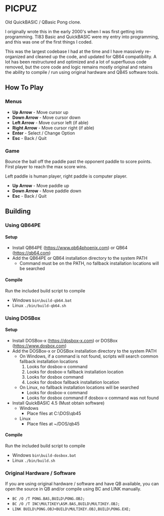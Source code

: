 # PICPUZ #

Old QuickBASIC / QBasic Pong clone.

I originally wrote this in the early 2000's when I was first getting into programming. TI83 Basic and QuickBASIC were my entry into programming, and this was one of the first things I coded.

This was the largest codebase I had at the time and I have massively re-organized and cleaned up the code, and updated for QB64 compatibility. A lot has been restructured and optimized and a lot of superfluous code removed, but the core code and logic remains mostly original and retains the ability to compile / run using original hardware and QB45 software tools.

## How To Play ##

### Menus ###

- **Up Arrow** - Move cursor up
- **Down Arrow** - Move cursor down
- **Left Arrow** - Move cursor left (if able)
- **Right Arrow** - Move cursor right (if able)
- **Enter** - Select / Change Option
- **Esc** - Back / Quit

### Game ###

Bounce the ball off the paddle past the opponent paddle to score points. First player to reach the max score wins.

Left paddle is human player, right paddle is computer player.

- **Up Arrow** - Move paddle up
- **Down Arrow** - Move paddle down
- **Esc** - Back / Quit

## Building ##

### Using QB64PE

#### Setup ####

- Install QB64PE (https://www.qb64phoenix.com) or QB64 (https://qb64.com)
- Add the QB64PE or QB64 installation directory to the system PATH
  - Command must be on the PATH, no fallback installation locations will be searched

#### Compile ####

Run the included build script to compile
- Windows `bin\build-qb64.bat`
- Linux `./bin/build-qb64.sh`

### Using DOSBox ###

#### Setup ####

- Install DOSBox-x (https://dosbox-x.com) or DOSBox (https://www.dosbox.com)
- Add the DOSBox-x or DOSBox installation directory to the system PATH
  - On Windows, if a command is not found, scripts will search common fallback installation locations
    1. Looks for dosbox-x command
    2. Looks for dosbox-x fallback installation location
    3. Looks for dosbox command
    4. Looks for dosbox fallback installation location
  - On Linux, no fallback installation locations will be searched
    - Looks for dosbox-x command
    - Looks for dosbox command if dosbox-x command was not found
- Install QuickBASIC 4.5 (Must obtain software)
  - Windows
    - Place files at C:\DOS\qb45
  - Linux
    - Place files at ~/DOS/qb45

#### Compile ####

Run the included build script to compile
- Windows `bin\build-dosbox.bat`
- Linux `./bin/build.sh`

### Original Hardware / Software

If you are using original hardware / software and have QB available, you can open the source in QB and/or compile using BC and LINK manually.

- `BC /O /T PONG.BAS,BUILD\PONG.OBJ;`
- `BC /O /T INC\MULTIKEY\ASM.BAS,BUILD\MULTIKEY.OBJ;`
- `LINK BUILD\PONG.OBJ+BUILD\MULTIKEY.OBJ,BUILD\PONG.EXE;`